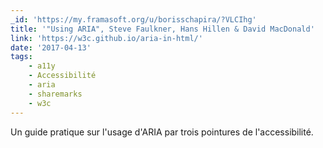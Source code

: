 ```yaml
---
_id: 'https://my.framasoft.org/u/borisschapira/?VLCIhg'
title: '"Using ARIA", Steve Faulkner, Hans Hillen & David MacDonald'
link: 'https://w3c.github.io/aria-in-html/'
date: '2017-04-13'
tags:
    - a11y
    - Accessibilité
    - aria
    - sharemarks
    - w3c
---
```


<div class="markdown"><p>Un guide pratique sur l'usage d'ARIA par trois pointures de l'accessibilité.
</p></div>
